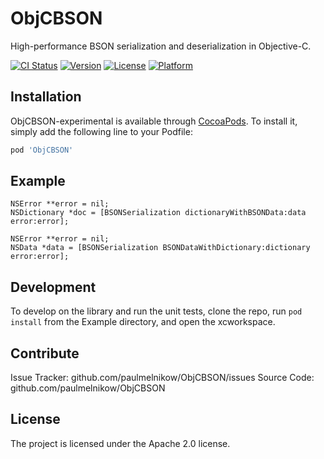 ObjCBSON
========

High-performance BSON serialization and deserialization in Objective-C.


[![CI Status](http://img.shields.io/travis/paulmelnikow/ObjCBSON.svg?style=flat)](https://travis-ci.org/paulmelnikow/ObjCBSON)
[![Version](https://img.shields.io/cocoapods/v/ObjCBSON.svg?style=flat)](http://cocoadocs.org/docsets/ObjCBSON)
[![License](https://img.shields.io/cocoapods/l/ObjCBSON.svg?style=flat)](http://cocoadocs.org/docsets/ObjCBSON)
[![Platform](https://img.shields.io/cocoapods/p/ObjCBSON.svg?style=flat)](http://cocoadocs.org/docsets/ObjCBSON)


Installation
------------

ObjCBSON-experimental is available through [CocoaPods](http://cocoapods.org). To install
it, simply add the following line to your Podfile:

```rb
pod 'ObjCBSON'
```


Example
-------

```objc
NSError **error = nil;
NSDictionary *doc = [BSONSerialization dictionaryWithBSONData:data error:error];

NSError **error = nil;
NSData *data = [BSONSerialization BSONDataWithDictionary:dictionary error:error];
```


Development
-----------

To develop on the library and run the unit tests, clone the repo, run `pod install`
from the Example directory, and open the xcworkspace.


Contribute
----------

Issue Tracker: github.com/paulmelnikow/ObjCBSON/issues
Source Code: github.com/paulmelnikow/ObjCBSON


License
-------

The project is licensed under the Apache 2.0 license.

